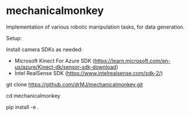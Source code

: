 # mechanicalmonkey
Implementation of various robotic manipulation tasks, for data generation.

Setup:

Install camera SDKs as needed:
- Microsoft Kinect For Azure SDK (https://learn.microsoft.com/en-us/azure/Kinect-dk/sensor-sdk-download)
- Intel RealSense SDK (https://www.intelrealsense.com/sdk-2/)

git clone https://github.com/drMJ/mechanicalmonkey.git

cd mechanicalmonkey

pip install -e .
